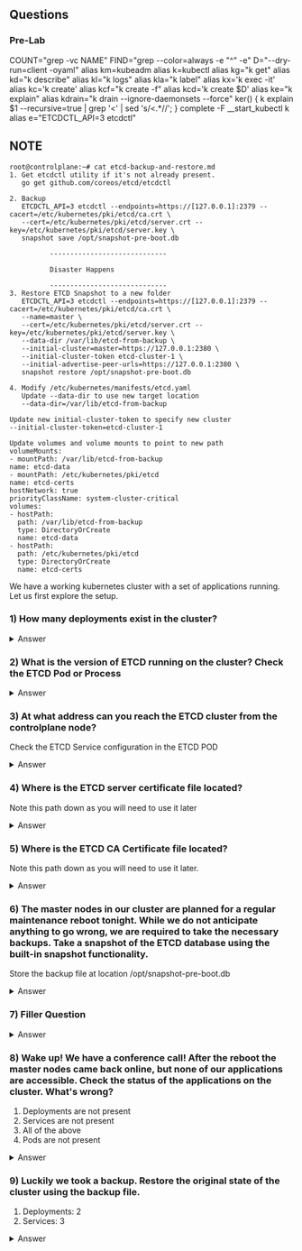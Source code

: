 ## Questions

### Pre-Lab
COUNT="grep -vc NAME"
FIND="grep --color=always -e "^" -e"
D="--dry-run=client -oyaml"
alias km=kubeadm
alias k=kubectl
alias kg="k get"
alias kd="k describe"
alias kl="k logs"
alias kla="k label"
alias kx='k exec -it'
alias kc='k create'
alias kcf="k create -f"
alias kcd='k create $D'
alias ke="k explain"
alias kdrain="k drain --ignore-daemonsets --force"
ker() { k explain $1 --recursive=true | grep '<' | sed 's/<.*//'; }
complete -F __start_kubectl k
alias e="ETCDCTL_API=3 etcdctl" 

## NOTE

    root@controlplane:~# cat etcd-backup-and-restore.md
    1. Get etcdctl utility if it's not already present.
       go get github.com/coreos/etcd/etcdctl
    
    2. Backup
       ETCDCTL_API=3 etcdctl --endpoints=https://[127.0.0.1]:2379 --cacert=/etc/kubernetes/pki/etcd/ca.crt \
       --cert=/etc/kubernetes/pki/etcd/server.crt --key=/etc/kubernetes/pki/etcd/server.key \
       snapshot save /opt/snapshot-pre-boot.db
    
              -----------------------------
    
              Disaster Happens
    
              -----------------------------
    3. Restore ETCD Snapshot to a new folder
       ETCDCTL_API=3 etcdctl --endpoints=https://[127.0.0.1]:2379 --cacert=/etc/kubernetes/pki/etcd/ca.crt \
       --name=master \
       --cert=/etc/kubernetes/pki/etcd/server.crt --key=/etc/kubernetes/pki/etcd/server.key \
       --data-dir /var/lib/etcd-from-backup \
       --initial-cluster=master=https://127.0.0.1:2380 \
       --initial-cluster-token etcd-cluster-1 \
       --initial-advertise-peer-urls=https://127.0.0.1:2380 \
       snapshot restore /opt/snapshot-pre-boot.db
    
    4. Modify /etc/kubernetes/manifests/etcd.yaml
       Update --data-dir to use new target location
       --data-dir=/var/lib/etcd-from-backup
    
    Update new initial-cluster-token to specify new cluster
    --initial-cluster-token=etcd-cluster-1
    
    Update volumes and volume mounts to point to new path
    volumeMounts:
    - mountPath: /var/lib/etcd-from-backup
    name: etcd-data
    - mountPath: /etc/kubernetes/pki/etcd
    name: etcd-certs
    hostNetwork: true
    priorityClassName: system-cluster-critical
    volumes:
    - hostPath:
      path: /var/lib/etcd-from-backup
      type: DirectoryOrCreate
      name: etcd-data
    - hostPath:
      path: /etc/kubernetes/pki/etcd
      type: DirectoryOrCreate
      name: etcd-certs



We have a working kubernetes cluster with a set of applications running. Let us first explore the setup.

### 1) How many deployments exist in the cluster?
<details> 
  <summary markdown="span">Answer</summary>

    root@controlplane:~# kg deploy | $COUNT
    2
</details>

### 2) What is the version of ETCD running on the cluster? Check the ETCD Pod or Process
<details>
  <summary markdown="span">Answer</summary>

    ==> 3.4.13

    root@controlplane:~# k exec -it etcd-controlplane -n=kube-system -- "etcdctl"
    NAME:
            etcdctl - A simple command line client for etcd3.
    
    USAGE:
            etcdctl [flags]
    
    VERSION:
            3.4.13
    
    API VERSION:
            3.4
</details>

### 3) At what address can you reach the ETCD cluster from the controlplane node?
Check the ETCD Service configuration in the ETCD POD
<details>
  <summary markdown="span">Answer</summary>

    ==> https://127.0.0.1:2379,https://10.48.143.3:2379
    
    root@controlplane:~# kd pod/etcd-controlplane -n=kube-system | grep "listen.*client"
      --listen-client-urls=https://127.0.0.1:2379,https://10.48.143.3:2379
</details>

### 4) Where is the ETCD server certificate file located?
Note this path down as you will need to use it later
<details>
  <summary markdown="span">Answer</summary>

    --cert-file=/etc/kubernetes/pki/etcd/server.crt

    root@controlplane:~# kd pod/etcd-controlplane -n=kube-system | grep cert
      --cert-file=/etc/kubernetes/pki/etcd/server.crt
      --client-cert-auth=true
      --peer-cert-file=/etc/kubernetes/pki/etcd/peer.crt
      --peer-client-cert-auth=true
      /etc/kubernetes/pki/etcd from etcd-certs (rw)
    etcd-certs:
</details>

### 5)  Where is the ETCD CA Certificate file located?
Note this path down as you will need to use it later.
<details>
  <summary markdown="span">Answer</summary>

     --trusted-ca-file=/etc/kubernetes/pki/etcd/ca.crt

    root@controlplane:~# kd pod/etcd-controlplane -n=kube-system | grep ca  
    Priority Class Name:  system-node-critical
    kubernetes.io/config.hash: a275b6a8e036ea7fa03f4f8779ca2a8a
    kubernetes.io/config.mirror: a275b6a8e036ea7fa03f4f8779ca2a8a
    --peer-trusted-ca-file=/etc/kubernetes/pki/etcd/ca.crt
    --trusted-ca-file=/etc/kubernetes/pki/etcd/ca.crt
</details>

### 6) The master nodes in our cluster are planned for a regular maintenance reboot tonight. While we do not anticipate anything to go wrong, we are required to take the necessary backups. Take a snapshot of the ETCD database using the built-in snapshot functionality.
Store the backup file at location /opt/snapshot-pre-boot.db
<details>
  <summary markdown="span">Answer</summary>

    root@controlplane:~# alias e='ETCDCTL_API=3 etcdctl'

    root@controlplane:~# e snapshot save $ETCD_ARGS /opt/snapshot-pre-boot.db
    Snapshot saved at /opt/snapshot-pre-boot.db


    NOTE: If you see "Error: rpc error: code = Unavailable desc = transport is closing", you need to specify CERT,CA, & KEY
    root@controlplane:~# e snapshot save /opt/snapshot-pre-boot.db
    Error: rpc error: code = Unavailable desc = transport is closing
</details>

### 7) Filler Question
<details>
  <summary markdown="span">Answer</summary>

</details>

### 8) Wake up! We have a conference call! After the reboot the master nodes came back online, but none of our applications are accessible. Check the status of the applications on the cluster. What's wrong?
1) Deployments are not present
2) Services are not present
3) All of the above
4) Pods are not present
<details>
  <summary markdown="span">Answer</summary>

    ==> 3

    root@controlplane:~# k get all   
    NAME                 TYPE        CLUSTER-IP   EXTERNAL-IP   PORT(S)   AGE
    service/kubernetes   ClusterIP   10.96.0.1    <none>        443/TCP   95s
</details>

### 9) Luckily we took a backup. Restore the original state of the cluster using the backup file.
1) Deployments: 2
2) Services: 3
<details>
  <summary markdown="span">Answer</summary>
    
    
    ## Step 1: Restore Etcd Snapshot to specified "--data-dir" location
    root@controlplane:~# ETCD_ARGS="--key=/etc/kubernetes/pki/etcd/server.key --cert=/etc/kubernetes/pki/etcd/server.crt --cacert=/etc/kubernetes/pki/etcd/ca.crt"
    root@controlplane:~# e snapshot restore $ETCD_ARGS --data-dir=/var/lib/etcd-backup /opt/snapshot-pre-boot.db
    
    ## Step 2: Change the location (NOTE, Cat out 1st, then cat back to same dir)
    root@controlplane:/# kg all
    NAME                 TYPE        CLUSTER-IP   EXTERNAL-IP   PORT(S)   AGE
    service/kubernetes   ClusterIP   10.96.0.1    <none>        443/TCP   3m18s
    root@controlplane:/# STR="/var/lib/etcd" 
    root@controlplane:/# sed "s;$STR;$STR-backup;" -i /etc/kubernetes/manifests/etcd.yaml
    root@controlplane:/# kg all | grep -vc NAME
    15
        
</details>
